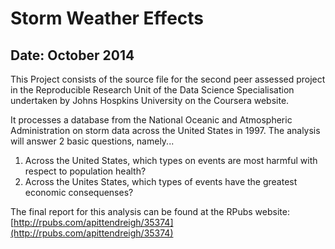 # Storm Weather Effects #

## Date: October 2014 ##

This Project consists of the source file for the second peer assessed project in the Reproducible Research Unit of the Data Science Specialisation undertaken by Johns Hospkins University on the Coursera website.

It processes a database from the National Oceanic and Atmospheric Administration on storm data across the United States in 1997. The analysis will answer 2 basic questions, namely...

1. Across the United States, which types on events are most harmful with respect to population health?
2. Across the Unites States, which types of events have the greatest economic consequenses?

The final report for this analysis can be found at the RPubs website: [http://rpubs.com/apittendreigh/35374](http://rpubs.com/apittendreigh/35374)